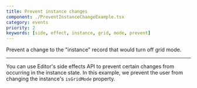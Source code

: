 ```yaml
---
title: Prevent instance changes
component: ./PreventInstanceChangeExample.tsx
category: events
priority: 2
keywords: [side, effect, instance, grid, mode, prevent]
---
```


Prevent a change to the "instance" record that would turn off grid mode.

---

You can use Editor's side effects API to prevent certain changes from occurring in the instance state. In this example, we prevent the user from changing the instance's `isGridMode` property.
